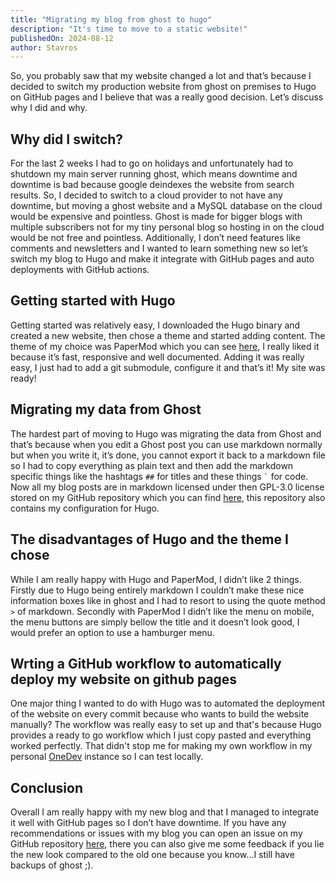 ```yaml
---
title: "Migrating my blog from ghost to hugo"
description: "It's time to move to a static website!"
publishedOn: 2024-08-12
author: Stavros
---
```


So, you probably saw that my website changed a lot and that’s because I decided to switch my production website from ghost on premises
to Hugo on GitHub pages and I believe that was a really good decision. Let’s discuss why I did and why.

## Why did I switch?

For the last 2 weeks I had to go on holidays and unfortunately had to shutdown my main server running ghost, which means downtime and downtime is bad
because google deindexes the website from search results. So, I decided to switch to a cloud provider to not have any downtime, but moving a
ghost website and a MySQL database on the cloud would be expensive and pointless. Ghost is made for bigger blogs with multiple subscribers not
for my tiny personal blog so hosting in on the cloud would be not free and pointless. Additionally, I don’t need features like comments and
newsletters and I wanted to learn something new so let’s switch my blog to Hugo and make it integrate with GitHub pages and auto deployments
with GitHub actions.

## Getting started with Hugo

Getting started was relatively easy, I downloaded the Hugo binary and created a new website, then chose a theme and started adding content.
The theme of my choice was PaperMod which you can see [here](https://github.com/adityatelange/hugo-PaperMod), I really liked it because it’s fast,
responsive and well documented. Adding it was really easy, I just had to add a git submodule, configure it and that’s it! My site was ready!

## Migrating my data from Ghost

The hardest part of moving to Hugo was migrating the data from Ghost and that’s because when you edit a Ghost post you can use markdown normally but
when you write it, it’s done, you cannot export it back to a markdown file so I had to copy everything as plain text and then add the markdown
specific things like the hashtags `##` for titles and these things `` ` `` for code. Now all my blog posts are in markdown licensed under then
GPL-3.0 license stored on my GitHub repository which you can find [here](https://github.com/steveiliop56/steveiliop56.github.io), this repository
also contains my configuration for Hugo.

## The disadvantages of Hugo and the theme I chose

While I am really happy with Hugo and PaperMod, I didn’t like 2 things. Firstly due to Hugo being entirely markdown I couldn’t make these nice
information boxes like in ghost and I had to resort to using the quote method `>` of markdown. Secondly with PaperMod I didn’t like the menu
on mobile, the menu buttons are simply bellow the title and it doesn’t look good, I would prefer an option to use a hamburger menu.

## Wrting a GitHub workflow to automatically deploy my website on github pages

One major thing I wanted to do with Hugo was to automated the deployment of the website on every commit because who wants to build the website
manually? The workflow was really easy to set up and that's because Hugo provides a ready to go workflow which I just copy pasted and everything
worked perfectly. That didn't stop me for making my own workflow in my personal [OneDev](https://onedev.io/) instance so I can test locally.

## Conclusion

Overall I am really happy with my new blog and that I managed to integrate it well with GitHub pages so I don’t have downtime. If you have any
recommendations or issues with my blog you can open an issue on my GitHub repository [here](https://github.com/steveiliop56/steveiliop56.github.io),
there you can also give me some feedback if you lie the new look compared to the old one because you know…I still have backups of ghost ;).
